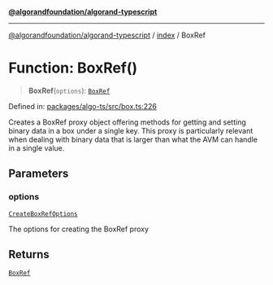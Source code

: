 [**@algorandfoundation/algorand-typescript**](../../README.md)

***

[@algorandfoundation/algorand-typescript](../../README.md) / [index](../README.md) / BoxRef

# Function: BoxRef()

> **BoxRef**(`options`): [`BoxRef`](../type-aliases/BoxRef.md)

Defined in: [packages/algo-ts/src/box.ts:226](https://github.com/algorandfoundation/puya-ts/blob/main/packages/algo-ts/src/box.ts#L226)

Creates a BoxRef proxy object offering methods for getting and setting binary data in a box under a single key. This proxy is particularly
relevant when dealing with binary data that is larger than what the AVM can handle in a single value.

## Parameters

### options

[`CreateBoxRefOptions`](../-internal-/interfaces/CreateBoxRefOptions.md)

The options for creating the BoxRef proxy

## Returns

[`BoxRef`](../type-aliases/BoxRef.md)
